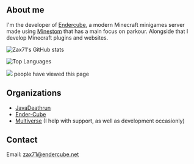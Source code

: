 ## About me
I'm the developer of [Endercube](https://endercube.net), a modern Minecraft minigames server made using [Minestom](https://minestom.net) that has a main focus on parkour.
Alongside that I develop Minecraft plugins and websites.

![Zax71's GitHub stats](https://github-readme-stats.vercel.app/api?username=zax71&show_icons=true&theme=dracula&border_color=ff6e96&include_all_commits=true)

![Top Languages](https://github-readme-stats.vercel.app/api/top-langs/?username=zax71&layout=compact&theme=dracula&border_color=ff6e96)

<img src="https://profile-counter.glitch.me/zax71/count.svg"> people have viewed this page
## Organizations

 * [JavaDeathrun](https://github.com/JavaDeathrun)
 * [Ender-Cube](https://github.com/Ender-Cube)
 * [Multiverse](https://github.com/Multiverse) (I help with support, as well as development occasionly)

## Contact

Email: [zax71@endercube.net](mailto:zax71@endercube.net)

